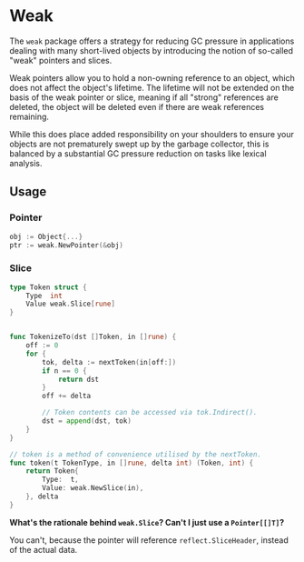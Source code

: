 # Weak
The `weak` package offers a strategy for reducing GC pressure in applications dealing with many short-lived objects by introducing the notion of so-called "weak" pointers and slices.

Weak pointers allow you to hold a non-owning reference to an object, which does not affect the object's lifetime. The lifetime will not be extended on the basis of the weak pointer or slice, meaning if all "strong" references are deleted, the object will be deleted even if there are weak references remaining.

While this does place added responsibility on your shoulders to ensure your objects are not prematurely swept up by the garbage collector, this is balanced by a substantial GC pressure reduction on tasks like lexical analysis.

## Usage
### Pointer
```go
obj := Object{...}
ptr := weak.NewPointer(&obj)
```

### Slice 
```go
type Token struct {
    Type  int
    Value weak.Slice[rune]
}


func TokenizeTo(dst []Token, in []rune) {
    off := 0
    for {
        tok, delta := nextToken(in[off:])
        if n == 0 {
            return dst
        }
        off += delta

        // Token contents can be accessed via tok.Indirect().
        dst = append(dst, tok)
    }
}

// token is a method of convenience utilised by the nextToken.
func token(t TokenType, in []rune, delta int) (Token, int) {
    return Token{
        Type:  t,
        Value: weak.NewSlice(in),
    }, delta
}
```

**What's the rationale behind `weak.Slice`? Can't I just use a `Pointer[[]T]`?**  

You can't, because the pointer will reference `reflect.SliceHeader`, instead of the actual data.
